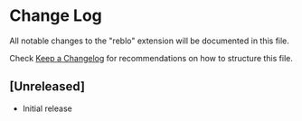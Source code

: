 # Change Log
All notable changes to the "reblo" extension will be documented in this file.

Check [Keep a Changelog](http://keepachangelog.com/) for recommendations on how to structure this file.

## [Unreleased]
- Initial release